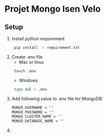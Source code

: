# Projet Mongo Isen Velo

**Setup**
---

1. Install python requirement 
   ```sh
    pip install -r requirement.txt
   ```
2. Create .env file
   * Mac or linux
   ```sh 
    touch .env
    ```
   * Windows
   ```sh
    type nul > .env
    ```
3. Add following value to .env file for MongoDB
    ```sh
    MONGO_USERNAME = ""
    MONGO_PASSWORD = ""
    MONGO_CLUSTER_NAME = ""
    MONGO_DATABASE_NAME = ""
    ```
4. 